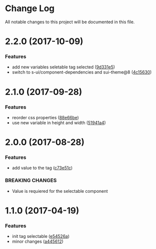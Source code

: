 # Change Log

All notable changes to this project will be documented in this file.

<a name="2.2.0"></a>
# 2.2.0 (2017-10-09)


### Features

* add new variables seletable tag selected ([9d331e5](https://github.com/SUI-Components/sui-components/commit/9d331e5))
* switch to s-ui/component-dependencies and sui-theme@8 ([4c15630](https://github.com/SUI-Components/sui-components/commit/4c15630))



<a name="2.1.0"></a>
# 2.1.0 (2017-09-28)


### Features

* reorder css properties ([88e66be](https://github.com/SUI-Components/sui-components/commit/88e66be))
* use new variable in height and width ([51941a4](https://github.com/SUI-Components/sui-components/commit/51941a4))



<a name="2.0.0"></a>
# 2.0.0 (2017-08-28)


### Features

* add value to the tag ([c73e51c](https://github.com/SUI-Components/sui-components/commit/c73e51c))


### BREAKING CHANGES

* Value is requiered for the selectable component



<a name="1.1.0"></a>
# 1.1.0 (2017-04-19)


### Features

* init tag selectable ([e54526a](https://github.com/SUI-Components/sui-components/commit/e54526a))
* minor changes ([a445612](https://github.com/SUI-Components/sui-components/commit/a445612))



